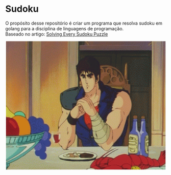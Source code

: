 # Sudoku
O propósito desse repositório é criar um programa que resolva sudoku em golang para a disciplina de linguagens de programação.  
Baseado no artigo: [Solving Every Sudoku Puzzle](http://norvig.com/sudoku.html)
<p align="center">
  <img alt="GIF" src="https://github.com/DraculK/sudoku/blob/main/assets/LP.gif" width="500" height="400" />
</p>
